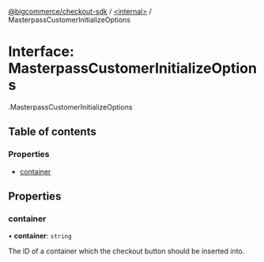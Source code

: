 [@bigcommerce/checkout-sdk](../README.md) / [<internal\>](../modules/internal_.md) / MasterpassCustomerInitializeOptions

# Interface: MasterpassCustomerInitializeOptions

[<internal>](../modules/internal_.md).MasterpassCustomerInitializeOptions

## Table of contents

### Properties

- [container](internal_.MasterpassCustomerInitializeOptions.md#container)

## Properties

### container

• **container**: `string`

The ID of a container which the checkout button should be inserted into.
